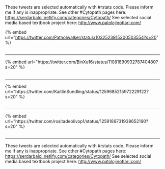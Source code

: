 

These tweets are selected automatically with #rstats code. Please inform me if any is inappropriate.
See other #Cytopath pages here: https://serdarbalci.netlify.com/categories/Cytopath/ 
See selected social media based textbook project here: http://www.patolojinotlari.com/

{% embed url="https://twitter.com/Patholwalker/status/1032523915300503554?s=20" %}<br>
<br>
<hr>
{% embed url="https://twitter.com/BinXu16/status/1108189093278740480?s=20" %}<br>
<br>
<hr>
{% embed url="https://twitter.com/KaitlinSundling/status/1259685215972229122?s=20" %}<br>
<br>
<hr>
{% embed url="https://twitter.com/rositadeolivop1/status/1259186731938652160?s=20" %}<br>
<br>
<hr>


These tweets are selected automatically with #rstats code. Please inform me if any is inappropriate.
See other #Cytopath pages here: https://serdarbalci.netlify.com/categories/Cytopath/ 
See selected social media based textbook project here: http://www.patolojinotlari.com/
